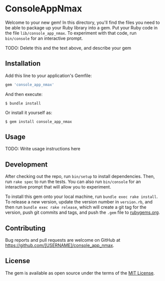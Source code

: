 # ConsoleAppNmax

Welcome to your new gem! In this directory, you'll find the files you need to be able to package up your Ruby library into a gem. Put your Ruby code in the file `lib/console_app_nmax`. To experiment with that code, run `bin/console` for an interactive prompt.

TODO: Delete this and the text above, and describe your gem

## Installation

Add this line to your application's Gemfile:

```ruby
gem 'console_app_nmax'
```

And then execute:

    $ bundle install

Or install it yourself as:

    $ gem install console_app_nmax

## Usage

TODO: Write usage instructions here

## Development

After checking out the repo, run `bin/setup` to install dependencies. Then, run `rake spec` to run the tests. You can also run `bin/console` for an interactive prompt that will allow you to experiment.

To install this gem onto your local machine, run `bundle exec rake install`. To release a new version, update the version number in `version.rb`, and then run `bundle exec rake release`, which will create a git tag for the version, push git commits and tags, and push the `.gem` file to [rubygems.org](https://rubygems.org).

## Contributing

Bug reports and pull requests are welcome on GitHub at https://github.com/[USERNAME]/console_app_nmax.


## License

The gem is available as open source under the terms of the [MIT License](https://opensource.org/licenses/MIT).
